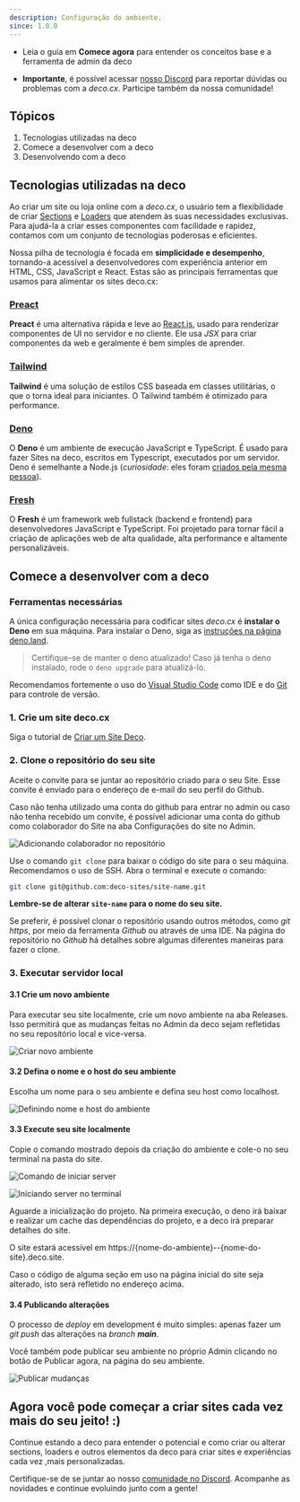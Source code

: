 ```yaml
---
description: Configuração do ambiente.
since: 1.0.0
---
```


- Leia o guia em **Comece agora** para entender os conceitos base e a ferramenta
  de admin da deco

- **Importante**, é possível acessar [nosso Discord](https://deco.cx/discord)
  para reportar dúvidas ou problemas com a _deco.cx_. Participe também da nossa
  comunidade!

## Tópicos

1. Tecnologias utilizadas na deco
2. Comece a desenvolver com a deco
3. Desenvolvendo com a deco

## Tecnologias utilizadas na deco

Ao criar um site ou loja online com a _deco.cx_, o usuário tem a flexibilidade
de criar [Sections](/docs/pt/concepts/section) e
[Loaders](/docs/pt/concepts/loader) que atendem às suas necessidades exclusivas.
Para ajudá-la a criar esses componentes com facilidade e rapidez, contamos com
um conjunto de tecnologias poderosas e eficientes.

Nossa pilha de tecnologia é focada em **simplicidade e desempenho**, tornando-a
acessível a desenvolvedores com experiência anterior em HTML, CSS, JavaScript e
React. Estas são as principais ferramentas que usamos para alimentar os sites
deco.cx:

### [Preact](https://preactjs.com/)

**Preact** é uma alternativa rápida e leve ao [React.js](https://reactjs.org/),
usado para renderizar componentes de UI no servidor e no cliente. Ele usa _JSX_
para criar componentes da web e geralmente é bem simples de aprender.

### [Tailwind](https://tailwindcss.com)

**Tailwind** é uma solução de estilos CSS baseada em classes utilitárias, o que
o torna ideal para iniciantes. O Tailwind também é otimizado para performance.

### [Deno](https://deno.com/deploy)

O **Deno** é um ambiente de execução JavaScript e TypeScript. É usado para fazer
Sites na deco, escritos em Typescript, executados por um servidor. Deno é
semelhante a Node.js (_curiosidade_: eles foram
[criados pela mesma pessoa](https://www.youtube.com/watch?v=M3BM9TB-8yA)).

### [Fresh](https://fresh.deno.dev)

O **Fresh** é um framework web fullstack (backend e frontend) para
desenvolvedores JavaScript e TypeScript. Foi projetado para tornar fácil a
criação de aplicações web de alta qualidade, alta performance e altamente
personalizáveis.

## Comece a desenvolver com a deco

### Ferramentas necessárias

A única configuração necessária para codificar sites _deco.cx_ é **instalar o
Deno** em sua máquina. Para instalar o Deno, siga as
[instruções na página deno.land](https://deno.land/manual/getting_started/installation).

> Certifique-se de manter o deno atualizado! Caso já tenha o deno instalado,
> rode o `deno upgrade` para atualizá-lo.

Recomendamos fortemente o uso do
[Visual Studio Code](https://code.visualstudio.com/download) como IDE e do
[Git](https://github.com/git-guides/install-git) para controle de versão.

<!-- ## Teste a deco localmente (opcional)!

A deco oferece um mecanismo para testar e explorar nosso sistema sem a
necessidade de subir código ou fazer um deployment na nossa infraestrutura. Para
isso, acesse [o Deco Play](https://play.deco.cx/)

![deco play](https://github.com/deco-cx/apps/assets/882438/e52c7727-b1c2-44cc-b709-10adba203341) -->

### 1. Crie um site deco.cx

Siga o tutorial de [Criar um Site Deco](/docs/pt/getting-started/creating-a-site).

### 2. Clone o repositório do seu site

Aceite o convite para se juntar ao repositório criado para o seu Site. Esse
convite é enviado para o endereço de e-mail do seu perfil do Github.

Caso não tenha utilizado uma conta do github para entrar no admin ou caso não
tenha recebido um convite, é possível adicionar uma conta do github como
colaborador do Site na aba Configurações do site no Admin.

<!-- ![Adicionando colaborador no repositório](https://github.com/deco-cx/apps/assets/882438/0cdcc7a7-90fd-4cbe-9eea-0ca68ee533d9) -->

![Adicionando colaborador no repositório](/docs/setup/repository-access.png)

Use o comando `git clone` para baixar o código do site para o seu máquina.
Recomendamos o uso de SSH. Abra o terminal e execute o comando:

```bash
git clone git@github.com:deco-sites/site-name.git
```

**Lembre-se de alterar `site-name` para o nome do seu site.**

Se preferir, é possível clonar o repositório usando outros métodos, como _git
https_, por meio da ferramenta _Github_ ou através de uma IDE. Na página do
repositório no _Github_ há detalhes sobre algumas diferentes maneiras para fazer
o clone.

### 3. Executar servidor local

#### 3.1 Crie um novo ambiente

Para executar seu site localmente, crie um novo ambiente na aba Releases.
Isso permitirá que as mudanças feitas no Admin da deco sejam 
refletidas no seu repositório local e vice-versa.

![Criar novo ambiente](/docs/setup/create-environment.png)

#### 3.2 Defina o nome e o host do seu ambiente

Escolha um nome para o seu ambiente e defina seu host como localhost.

![Definindo nome e host do ambiente](/docs/setup/choose-host.png)

#### 3.3 Execute seu site localmente

Copie o comando mostrado depois da criação do ambiente e cole-o no seu 
terminal na pasta do site.

![Comando de iniciar server](/docs/setup/start-server-command.png)

![Iniciando server no terminal](/docs/setup/start-server-terminal.png)

Aguarde a inicialização do projeto. Na primeira execução, o deno irá baixar e
realizar um cache das dependências do projeto, e a deco irá preparar detalhes do
site.

O site estará acessível em https://{nome-do-ambiente}--{nome-do-site}.deco.site.

<!-- > Alguns browsers impedem acessar ou executar código no domínio `localhost`!
> Desative proteções de acesso ou privacidade do browser para acessar esse
> endereço. -->

Caso o código de alguma seção em uso na página inicial do site seja alterado,
isto será refletido no endereço acima.

#### 3.4 Publicando alterações

O processo de _deploy_ em development é muito simples: apenas fazer um _git
push_ das alterações na _branch_ _**main**_.

Você também pode publicar seu ambiente no próprio Admin clicando no botão de
Publicar agora, na página do seu ambiente.

![Publicar mudanças](/docs/setup/publish-button.png)

## Agora você pode começar a criar sites cada vez mais do seu jeito! :)

Continue estando a deco para entender o potencial e como criar ou alterar
sections, loaders e outros elementos da deco para criar sites e experiências
cada vez ,mais personalizadas.

Certifique-se de se juntar ao nosso
[comunidade no Discord](https://deco.cx/discord). Acompanhe as novidades e
continue evoluindo junto com a gente!
